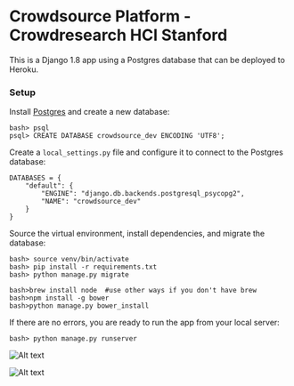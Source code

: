 # Crowdsource Platform - Crowdresearch HCI Stanford

This is a Django 1.8 app using a Postgres database that can be deployed to Heroku.

### Setup

Install [Postgres](http://postgresapp.com/) and create a new database:

    bash> psql
    psql> CREATE DATABASE crowdsource_dev ENCODING 'UTF8';

Create a `local_settings.py` file and configure it to connect to the Postgres database:

    DATABASES = {
        "default": {
            "ENGINE": "django.db.backends.postgresql_psycopg2",
            "NAME": "crowdsource_dev"
        }
    }

Source the virtual environment, install dependencies, and migrate the database:

    bash> source venv/bin/activate
    bash> pip install -r requirements.txt
    bash> python manage.py migrate

    bash>brew install node  #use other ways if you don't have brew
    bash>npm install -g bower
    bash>python manage.py bower_install

If there are no errors, you are ready to run the app from your local server:

    bash> python manage.py runserver
    
![Alt text](http://crowdresearch.stanford.edu/w/img_auth.php/9/9d/NeilGLanding.png "Landing")

![Alt text](http://crowdresearch.stanford.edu/w/img_auth.php/0/0f/NeilReg.png "Registration") 


